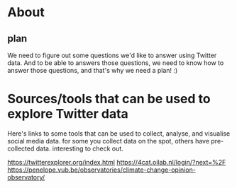 # About

## plan
We need to figure out some questions we'd like to answer using Twitter data. And to be able to answers those questions, we need to know how to answer those questions, and that's why we need a plan! :)

# Sources/tools that can be used to explore Twitter data
Here's links to some tools that can be used to collect, analyse, and visualise social media data. for some you collect data on the spot, others have pre-collected data. interesting to check out.

https://twitterexplorer.org/index.html
https://4cat.oilab.nl/login/?next=%2F
https://penelope.vub.be/observatories/climate-change-opinion-observatory/
